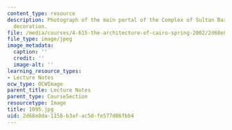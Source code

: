 ```yaml
---
content_type: resource
description: Photograph of the main portal of the Complex of Sultan Barquq with marble
  decoration.
file: /media/courses/4-615-the-architecture-of-cairo-spring-2002/2d68e8da1158b3afac5dfe577d06fbb4_1095.jpg
file_type: image/jpeg
image_metadata:
  caption: ''
  credit: ''
  image-alt: ''
learning_resource_types:
- Lecture Notes
ocw_type: OCWImage
parent_title: Lecture Notes
parent_type: CourseSection
resourcetype: Image
title: 1095.jpg
uid: 2d68e8da-1158-b3af-ac5d-fe577d06fbb4
---
```

